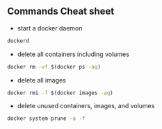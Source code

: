 ## Commands Cheat sheet

- start a docker daemon
```sh
dockerd
```
- delete all containers including volumes
```sh
docker rm -vf $(docker ps -aq)
```
- delete all images
```sh
docker rmi -f $(docker images -aq)
```
- delete unused containers, images, and volumes
```sh
docker system prune -a -f
```